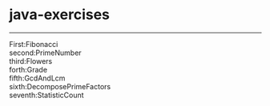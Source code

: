 # java-exercises
<hr>
First:Fibonacci<br>
second:PrimeNumber<br>
third:Flowers<br>
forth:Grade<br>
fifth:GcdAndLcm<br>
sixth:DecomposePrimeFactors<br>
seventh:StatisticCount<br>
